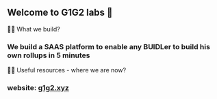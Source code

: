 ## Welcome to G1G2 labs 👋

🙋‍♀️ What we build?
### We build a SAAS platform to enable any BUIDLer to build his own rollups in 5 minutes

👩‍💻 Useful resources - where we are now?
### website: [g1g2.xyz](g1g2.xyz)



<!--

**Here are some ideas to get you started:**

🙋‍♀️ A short introduction - what is your organization all about?
🌈 Contribution guidelines - how can the community get involved?
👩‍💻 Useful resources - where can the community find your docs? Is there anything else the community should know?
🍿 Fun facts - what does your team eat for breakfast?
🧙 Remember, you can do mighty things with the power of [Markdown](https://docs.github.com/github/writing-on-github/getting-started-with-writing-and-formatting-on-github/basic-writing-and-formatting-syntax)
-->
